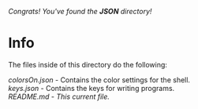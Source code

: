 *Congrats! You've found the **JSON** directory!*

# Info

The files inside of this directory do the following:

*colorsOn.json* - Contains the color settings for the shell.    
*keys.json* - Contains the keys for writing programs.     
*README.md* - *This current file.*     
